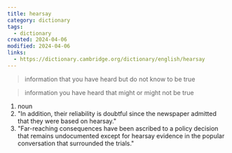 ```yaml
---
title: hearsay
category: dictionary
tags:
  - dictionary
created: 2024-04-06
modified: 2024-04-06
links:
  - https://dictionary.cambridge.org/dictionary/english/hearsay
---
```


>information that you have heard but do not know to be true

>information you have heard that might or might not be true

1. noun
2. "In addition, their reliability is doubtful since the newspaper admitted that they were based on hearsay."
3. "Far-reaching consequences have been ascribed to a policy decision that remains undocumented except for hearsay evidence in the popular conversation that surrounded the trials."
